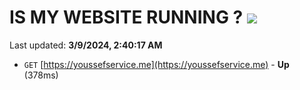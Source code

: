 # IS MY WEBSITE RUNNING ? [![](https://img.shields.io/static/v1?label=Sponsor&message=%E2%9D%A4&logo=GitHub&color=%23fe8e86)](https://github.com/sponsors/<username>)

Last updated: **3/9/2024, 2:40:17 AM**

- `GET` [https://youssefservice.me](https://youssefservice.me) - **Up** (378ms)
